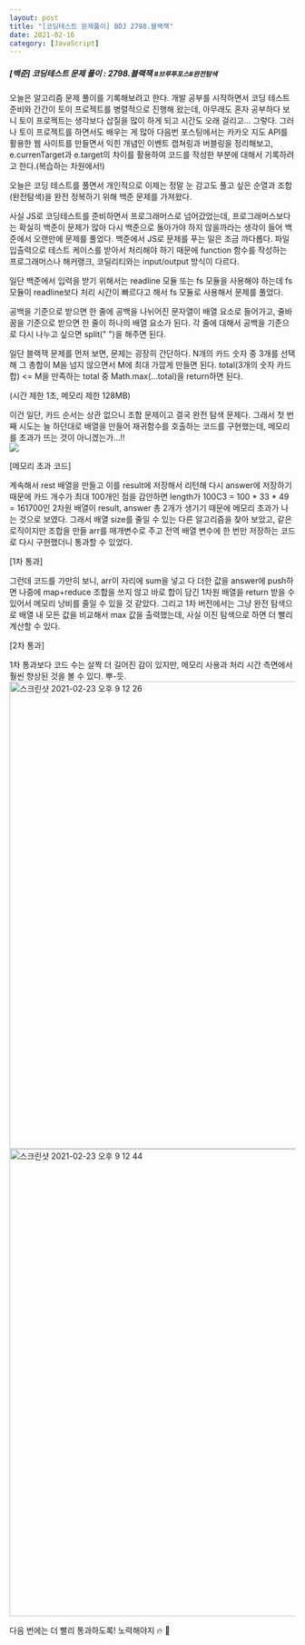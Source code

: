 ```yaml
---
layout: post
title: "[코딩테스트 문제풀이] BOJ 2798.블랙잭"
date: 2021-02-16
category: [JavaScript]
---
```


<h5>[백준] 코딩테스트 문제 풀이 : 2798.블랙잭 <small>#브루투포스#완전탐색</small></h5>

오늘은 알고리즘 문제 풀이를 기록해보려고 한다. 개발 공부를 시작하면서 코딩 테스트 준비와 간간이 토이 프로젝트를 병렬적으로 진행해 왔는데, 아무래도 혼자 공부하다 보니 
토이 프로젝트는 생각보다 삽질을 많이 하게 되고 시간도 오래 걸리고... 그렇다. 그러나 토이 프로젝트를 하면서도 배우는 게 많아 다음번 포스팅에서는 카카오 지도 API를 활용한 웹 사이트를
만들면서 익힌 개념인 이벤트 캡쳐링과 버블링을 정리해보고, e.currenTarget과 e.target의 차이를 활용하여 코드를 작성한 부분에 대해서 기록하려고 한다.(복습하는 차원에서!)


오늘은 코딩 테스트를 풀면서 개인적으로 이제는 정말 눈 감고도 풀고 싶은 순열과 조합(완전탐색)을 완전 정복하기 위해 백준 문제를 가져왔다.

사실 JS로 코딩테스트를 준비하면서 프로그래머스로 넘어갔었는데, 프로그래머스보다는 확실히 백준이 문제가 많아 다시 백준으로 돌아가야 하지 않을까라는 생각이 들어 백준에서 오랜만에 문제를 풀었다.
백준에서 JS로 문제를 푸는 일은 조금 까다롭다. 파일 입출력으로 테스트 케이스를 받아서 처리해야 하기 때문에 function 함수를 작성하는 프로그래머스나 해커랭크, 코딜리티와는 input/output 방식이 다르다.

일단 백준에서 입력을 받기 위해서는 readline 모듈 또는 fs 모듈을 사용해야 하는데 fs 모듈이 readline보다 처리 시간이 빠르다고 해서 fs 모듈로 사용해서 문제를 풀었다.

<script src="https://gist.github.com/SUPINKIM/fd0358bd7599abb617266ce433361418.js"></script>

공백을 기준으로 받으면 한 줄에 공백을 나뉘어진 문자열이 배열 요소로 들어가고, 줄바꿈을 기준으로 받으면 한 줄이 하나의 배열 요소가 된다. 각 줄에 대해서 공백을 기준으로 다시 나누고 싶으면 split(" ")을 해주면 된다.

일단 블랙잭 문제를 먼저 보면, 문제는 굉장히 간단하다. N개의 카드 숫자 중 3개를 선택해 그 총합이 M을 넘지 않으면서 M에 최대 가깝게 만들면 된다.
total(3개의 숫자 카드 합) <= M을 만족하는 total 중 Math.max(...total)을 return하면 된다.

(시간 제한 1초, 메모리 제한 128MB)

이건 일단, 카드 순서는 상관 없으니 조합 문제이고 결국 완전 탐색 문제다. 그래서 첫 번째 시도는 늘 하던대로 배열을 만들어 재귀함수를 호출하는 코드를 구현했는데, 메모리를 초과가 뜨는 것이 아니겠는가...!!<br>
<img src="https://user-images.githubusercontent.com/49034615/108839257-2d864900-7618-11eb-9416-faf8b25217a2.png" sytle="width: 200px; heigth: 100px">

[메모리 초과 코드]
<script src="https://gist.github.com/SUPINKIM/72b0d8a26674358fe26e4e5ac1388351.js"></script>

계속해서 rest 배열을 만들고 이를 result에 저장해서 리턴해 다시 answer에 저장하기 때문에 카드 개수가 최대 100개인 점을 감안하면 length가 100C3 = 100 * 33 * 49 = 161700인 2차원 배열이 
result, answer 총 2개가 생기기 때문에 메모리 초과가 나는 것으로 보였다. 그래서 배열 size를 줄일 수 있는 다른 알고리즘을 찾아 보았고, 같은 로직이지만 조합을 만들 arr를 매개변수로 주고 전역 배열 변수에
한 번만 저장하는 코드로 다시 구현했더니 통과할 수 있었다.

[1차 통과]
<script src="https://gist.github.com/SUPINKIM/bf2f31ad26844270cdd5f7b1b3b4dcdd.js"></script>

그런데 코드를 가만히 보니, arr이 자리에 sum을 넣고 다 더한 값을 answer에 push하면 나중에 map+reduce 조합을 쓰지 않고 바로 합이 담긴 1차원 배열을 return 받을 수 있어서 메모리 낭비를 줄일 수 있을 것 같았다. 
그리고 1차 버전에서는 그냥 완전 탐색으로 배열 내 모든 값을 비교해서 max 값을 출력했는데, 사실 이진 탐색으로 하면 더 빨리 계산할 수 있다. 

[2차 통과]
<script src="https://gist.github.com/SUPINKIM/823739c219c4be530776c28f319b7d98.js"></script>

1차 통과보다 코드 수는 살짝 더 길어진 감이 있지만, 메모리 사용과 처리 시간 측면에서 훨씬 향상된 것을 볼 수 있다. 뿌-듯.
<img width="823" alt="스크린샷 2021-02-23 오후 9 12 26" src="https://user-images.githubusercontent.com/49034615/108842014-f7e35f00-761b-11eb-8ac9-dbc87db4e757.png">
<img width="823" alt="스크린샷 2021-02-23 오후 9 12 44" src="https://user-images.githubusercontent.com/49034615/108842017-f9ad2280-761b-11eb-8d01-352f6c22424d.png">

다음 번에는 더 빨리 통과하도록! 노력해야지 🔥 👊
